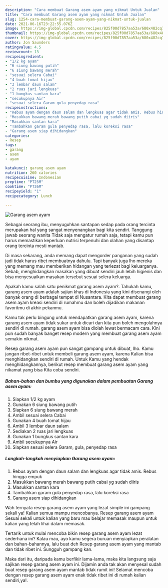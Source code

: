 ```yaml
---
description: "Cara membuat Garang asem ayam yang nikmat Untuk Jualan"
title: "Cara membuat Garang asem ayam yang nikmat Untuk Jualan"
slug: 1254-cara-membuat-garang-asem-ayam-yang-nikmat-untuk-jualan
date: 2021-06-16T23:22:55.076Z
image: https://img-global.cpcdn.com/recipes/825f00d7857aa53a/680x482cq70/garang-asem-ayam-foto-resep-utama.jpg
thumbnail: https://img-global.cpcdn.com/recipes/825f00d7857aa53a/680x482cq70/garang-asem-ayam-foto-resep-utama.jpg
cover: https://img-global.cpcdn.com/recipes/825f00d7857aa53a/680x482cq70/garang-asem-ayam-foto-resep-utama.jpg
author: Jon Saunders
ratingvalue: 4.5
reviewcount: 13
recipeingredient:
- "1/2 kg ayam"
- "6 siung bawang putih"
- "6 siung bawang merah"
- "sesuai selera Cabai"
- "4 buah tomat hijau"
- "3 lembar daun salam"
- "2 ruas jari lengkuas"
- "1 bungkus santan kara"
- "secukupnya Air"
- "sesuai selera Garam gula penyedap rasa"
recipeinstructions:
- "Rebus ayam dengan daun salam dan lengkuas agar tidak amis. Rebus hingga empuk"
- "Masukkan bawang merah bawang putih cabai yg sudah diiris"
- "Masukkan santan kara"
- "Tambahkan garam gula penyedap rasa, lalu koreksi rasa"
- "Garang asem siap dihidangkan"
categories:
- Resep
tags:
- garang
- asem
- ayam

katakunci: garang asem ayam 
nutrition: 260 calories
recipecuisine: Indonesian
preptime: "PT25M"
cooktime: "PT36M"
recipeyield: "1"
recipecategory: Lunch

---
```



![Garang asem ayam](https://img-global.cpcdn.com/recipes/825f00d7857aa53a/680x482cq70/garang-asem-ayam-foto-resep-utama.jpg)

Sebagai seorang ibu, menyuguhkan santapan sedap pada orang tercinta merupakan hal yang sangat menyenangkan bagi kita sendiri. Tanggung jawab seorang  wanita Tidak saja mengatur rumah saja, tetapi kamu pun harus memastikan keperluan nutrisi terpenuhi dan olahan yang disantap orang tercinta mesti mantab.

Di masa  sekarang, anda memang dapat mengorder panganan yang sudah jadi tidak harus ribet membuatnya dahulu. Tapi banyak juga lho mereka yang memang mau memberikan hidangan yang terlezat bagi keluarganya. Sebab, menghidangkan masakan yang dibuat sendiri jauh lebih higienis dan bisa menyesuaikan masakan tersebut sesuai selera keluarga. 



Apakah kamu salah satu penikmat garang asem ayam?. Tahukah kamu, garang asem ayam adalah sajian khas di Indonesia yang kini disenangi oleh banyak orang di berbagai tempat di Nusantara. Kita dapat membuat garang asem ayam kreasi sendiri di rumahmu dan boleh dijadikan makanan favoritmu di akhir pekanmu.

Kamu tak perlu bingung untuk mendapatkan garang asem ayam, karena garang asem ayam tidak sukar untuk dicari dan kita pun boleh mengolahnya sendiri di rumah. garang asem ayam bisa diolah lewat bermacam cara. Kini pun sudah banyak banget resep modern yang membuat garang asem ayam semakin nikmat.

Resep garang asem ayam pun sangat gampang untuk dibuat, lho. Kamu jangan ribet-ribet untuk membeli garang asem ayam, karena Kalian bisa menghidangkan sendiri di rumah. Untuk Kamu yang hendak menghidangkannya, berikut resep membuat garang asem ayam yang nikamat yang bisa Kita coba sendiri.

<!--inarticleads1-->

##### Bahan-bahan dan bumbu yang digunakan dalam pembuatan Garang asem ayam:

1. Siapkan 1/2 kg ayam
1. Gunakan 6 siung bawang putih
1. Siapkan 6 siung bawang merah
1. Ambil sesuai selera Cabai
1. Gunakan 4 buah tomat hijau
1. Ambil 3 lembar daun salam
1. Sediakan 2 ruas jari lengkuas
1. Gunakan 1 bungkus santan kara
1. Ambil secukupnya Air
1. Siapkan sesuai selera Garam, gula, penyedap rasa




<!--inarticleads2-->

##### Langkah-langkah menyiapkan Garang asem ayam:

1. Rebus ayam dengan daun salam dan lengkuas agar tidak amis. Rebus hingga empuk
1. Masukkan bawang merah bawang putih cabai yg sudah diiris
1. Masukkan santan kara
1. Tambahkan garam gula penyedap rasa, lalu koreksi rasa
1. Garang asem siap dihidangkan




Wah ternyata resep garang asem ayam yang lezat simple ini gampang sekali ya! Kalian semua mampu mencobanya. Resep garang asem ayam Sesuai sekali untuk kalian yang baru mau belajar memasak maupun untuk kalian yang telah lihai dalam memasak.

Tertarik untuk mulai mencoba bikin resep garang asem ayam lezat sederhana ini? Kalau mau, ayo kamu segera buruan menyiapkan peralatan dan bahan-bahannya, lalu buat deh Resep garang asem ayam yang mantab dan tidak ribet ini. Sungguh gampang kan. 

Maka dari itu, daripada kamu berfikir lama-lama, maka kita langsung saja sajikan resep garang asem ayam ini. Dijamin anda tak akan menyesal sudah buat resep garang asem ayam mantab tidak rumit ini! Selamat mencoba dengan resep garang asem ayam enak tidak ribet ini di rumah kalian sendiri,ya!.

